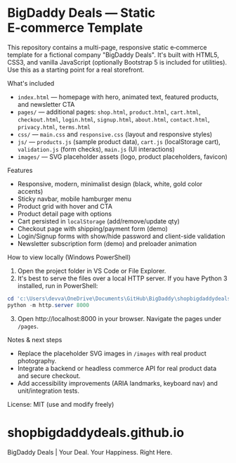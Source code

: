 # BigDaddy Deals — Static E‑commerce Template

This repository contains a multi-page, responsive static e‑commerce template for a fictional company "BigDaddy Deals". It's built with HTML5, CSS3, and vanilla JavaScript (optionally Bootstrap 5 is included for utilities). Use this as a starting point for a real storefront.

What's included
- `index.html` — homepage with hero, animated text, featured products, and newsletter CTA
- `pages/` — additional pages: `shop.html`, `product.html`, `cart.html`, `checkout.html`, `login.html`, `signup.html`, `about.html`, `contact.html`, `privacy.html`, `terms.html`
- `css/` — `main.css` and `responsive.css` (layout and responsive styles)
- `js/` — `products.js` (sample product data), `cart.js` (localStorage cart), `validation.js` (form checks), `main.js` (UI interactions)
- `images/` — SVG placeholder assets (logo, product placeholders, favicon)

Features
- Responsive, modern, minimalist design (black, white, gold color accents)
- Sticky navbar, mobile hamburger menu
- Product grid with hover and CTA
- Product detail page with options
- Cart persisted in `localStorage` (add/remove/update qty)
- Checkout page with shipping/payment form (demo)
- Login/Signup forms with show/hide password and client-side validation
- Newsletter subscription form (demo) and preloader animation

How to view locally (Windows PowerShell)
1. Open the project folder in VS Code or File Explorer.
2. It's best to serve the files over a local HTTP server. If you have Python 3 installed, run in PowerShell:

```powershell
cd 'c:\Users\devva\OneDrive\Documents\GitHub\BigDaddy\shopbigdaddydeals.github.io'
python -m http.server 8000
```

3. Open http://localhost:8000 in your browser. Navigate the pages under `/pages`.

Notes & next steps
- Replace the placeholder SVG images in `/images` with real product photography.
- Integrate a backend or headless commerce API for real product data and secure checkout.
- Add accessibility improvements (ARIA landmarks, keyboard nav) and unit/integration tests.

License: MIT (use and modify freely)
# shopbigdaddydeals.github.io
BigDaddy Deals | Your Deal. Your Happiness. Right Here.
